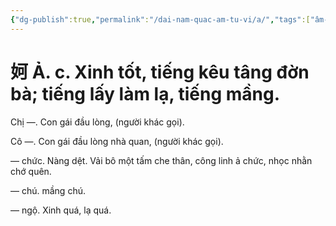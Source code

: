 ```yaml
---
{"dg-publish":true,"permalink":"/dai-nam-quac-am-tu-vi/a/","tags":["âm-tự-vị"],"created":"2025-08-15T14:51:49.842+07:00"}
---
```


# 妸 Ả. c. Xinh tốt, tiếng kêu tâng đờn bà; tiếng lấy làm lạ, tiếng mầng.

Chị ―. Con gái đầu lòng, (người khác gọi).

Cô ―. Con gái đầu lòng nhà quan, (người khác gọi).

― chức. Nàng dệt. Vải bô một tấm che thân, công linh ả chức, nhọc nhằn chớ quên.

― chú. mầng chú.

― ngộ. Xinh quá, lạ quá.